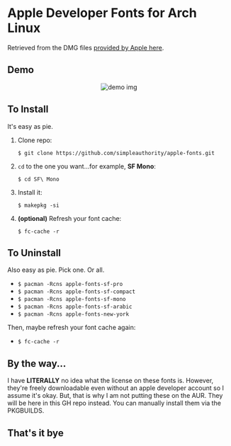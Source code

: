 # Apple Developer Fonts for Arch Linux
Retrieved from the DMG files [provided by Apple here](https://developer.apple.com/fonts/).


## Demo
<p align="center">
  <img alt="demo img" src="https://owo.whats-th.is/9k97X19.png">
</p>


## To Install
It's easy as pie.

1. Clone repo:

    `$ git clone https://github.com/simpleauthority/apple-fonts.git`

2. `cd` to the one you want...for example, **SF Mono**: 

    `$ cd SF\ Mono`

3. Install it:

    `$ makepkg -si`

4. **(optional)** Refresh your font cache:

    `$ fc-cache -r`


## To Uninstall
Also easy as pie. Pick one. Or all.

* `$ pacman -Rcns apple-fonts-sf-pro`
* `$ pacman -Rcns apple-fonts-sf-compact`
* `$ pacman -Rcns apple-fonts-sf-mono`
* `$ pacman -Rcns apple-fonts-sf-arabic`
* `$ pacman -Rcns apple-fonts-new-york`

Then, maybe refresh your font cache again: 

* `$ fc-cache -r`


## By the way...
I have **LITERALLY** no idea what the license on these fonts is. However, they're freely downloadable even without an apple developer account so I assume it's okay. But, that is why I am not putting these on the AUR. They will be here in this GH repo instead. You can manually install them via the PKGBUILDS.


## That's it bye
